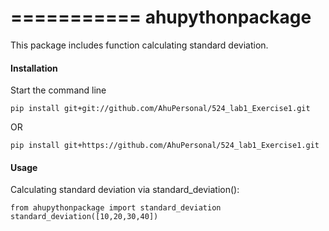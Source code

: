 ===========
ahupythonpackage
===========

This package includes function calculating standard deviation.

#### Installation

Start the command line  

`pip install git+git://github.com/AhuPersonal/524_lab1_Exercise1.git`

OR

`pip install git+https://github.com/AhuPersonal/524_lab1_Exercise1.git`

#### Usage

Calculating standard deviation via standard_deviation():  
```
from ahupythonpackage import standard_deviation
standard_deviation([10,20,30,40])

```

